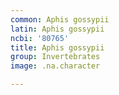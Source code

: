 ```yaml
---
common: Aphis gossypii
latin: Aphis gossypii
ncbi: '80765'
title: Aphis gossypii
group: Invertebrates
image: .na.character

---
```

